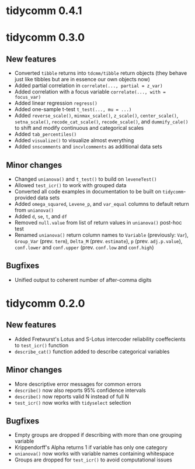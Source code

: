 # tidycomm 0.4.1

# tidycomm 0.3.0

## New features
* Converted `tibble` returns into `tdcmm/tibble` return objects (they behave just like tibbles but are in essence our own objects now)
* Added partial correlation in `correlate(..., partial = z_var)`
* Added correlation with a focus variable `correlate(..., with = focus_var)`
* Added linear regression `regress()`
* Added one-sample t-test `t_test(..., mu = ...)`
* Added `reverse_scale()`, `minmax_scale()`, `z_scale()`, `center_scale()`, `setna_scale()`, `recode_cat_scale()`, `recode_scale()`, and `dummify_cale()` to shift and modify continuous and categorical scales
* Added `tab_percentiles()`
* Added `visualize()` to visualize almost everything
* Added `snscomments` and `incvlcomments` as additional data sets

## Minor changes
* Changed `unianova()` and `t_test()` to build on `leveneTest()`
* Allowed `test_icr()` to work with grouped data
* Converted all code examples in documentation to be built on `tidycomm`-provided data sets
* Added `omega_squared`, `Levene_p`, and `var_equal` columns to default return from `unianova()`
* Added `d`, `se`, `t`, and `df`
* Removed `null.value` from list of return values in `unianova()` post-hoc test
* Renamed `unianova()` return column names to `Variable` (previously: `Var`), `Group_Var` (prev. `term`), `Delta_M` (prev. `estimate`), `p` (prev. `adj.p.value`), `conf.lower` and `conf.upper` (prev. `conf.low` and `conf.high`)

## Bugfixes
* Unified output to coherent number of after-comma digits

# tidycomm 0.2.0

## New features
* Added Fretwurst's Lotus and S-Lotus intercoder reliability coeffecients to `test_icr()` function
* `describe_cat()` function added to describe categorical variables

## Minor changes
* More descriptive error messages for common errors
* `describe()` now also reports 95% confidence intervals
* `describe()` now reports valid N instead of full N
* `test_icr()` now works with `tidyselect` selection

## Bugfixes
* Empty groups are dropped if describing with more than one grouping variable
* Krippendorff's Alpha returns 1 if variable has only one category
* `unianova()` now works with variable names containing whitespace
* Groups are dropped for `test_icr()` to avoid computational issues
